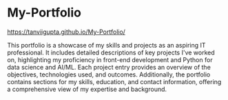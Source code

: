 # My-Portfolio
https://tanviigupta.github.io/My-Portfolio/

This portfolio is a showcase of my skills and projects as an aspiring IT professional. It includes detailed descriptions of key projects I've worked on, highlighting my proficiency in front-end development and Python for data science and AI/ML. Each project entry provides an overview of the objectives, technologies used, and outcomes. Additionally, the portfolio contains sections for my skills, education, and contact information, offering a comprehensive view of my expertise and background.
